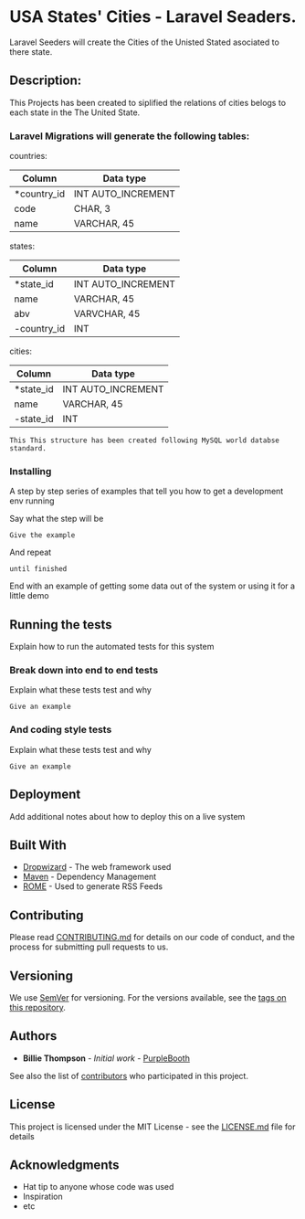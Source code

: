 # USA States' Cities - Laravel Seaders.
Laravel Seeders will create the Cities of the Unisted Stated asociated to there state.

## Description:
This Projects has been created to siplified the relations of cities belogs to each state in the The United State.

###  Laravel Migrations will generate the following tables:
countries:

|   Column    |     Data type     |
| ----------- | ----------------- |
|*country_id  | INT AUTO_INCREMENT|
| code        | CHAR, 3           |
| name        | VARCHAR, 45       | 

states:

|   Column    |     Data type     |
| ----------- | ----------------- |
|*state_id    | INT AUTO_INCREMENT|
| name        | VARCHAR,  45      |
| abv         | VARVCHAR, 45      | 
|-country_id  | INT               | 

cities:

|   Column    |     Data type     |
| ----------- | ----------------- |
|*state_id    | INT AUTO_INCREMENT|
| name        | VARCHAR,  45      |
|-state_id    | INT               | 

```
This This structure has been created following MySQL world databse standard.
```

### Installing

A step by step series of examples that tell you how to get a development env running

Say what the step will be

```
Give the example
```

And repeat

```
until finished
```

End with an example of getting some data out of the system or using it for a little demo

## Running the tests

Explain how to run the automated tests for this system

### Break down into end to end tests

Explain what these tests test and why

```
Give an example
```

### And coding style tests

Explain what these tests test and why

```
Give an example
```

## Deployment

Add additional notes about how to deploy this on a live system

## Built With

* [Dropwizard](http://www.dropwizard.io/1.0.2/docs/) - The web framework used
* [Maven](https://maven.apache.org/) - Dependency Management
* [ROME](https://rometools.github.io/rome/) - Used to generate RSS Feeds

## Contributing

Please read [CONTRIBUTING.md](https://gist.github.com/PurpleBooth/b24679402957c63ec426) for details on our code of conduct, and the process for submitting pull requests to us.

## Versioning

We use [SemVer](http://semver.org/) for versioning. For the versions available, see the [tags on this repository](https://github.com/your/project/tags). 

## Authors

* **Billie Thompson** - *Initial work* - [PurpleBooth](https://github.com/PurpleBooth)

See also the list of [contributors](https://github.com/your/project/contributors) who participated in this project.

## License

This project is licensed under the MIT License - see the [LICENSE.md](LICENSE.md) file for details

## Acknowledgments

* Hat tip to anyone whose code was used
* Inspiration
* etc
